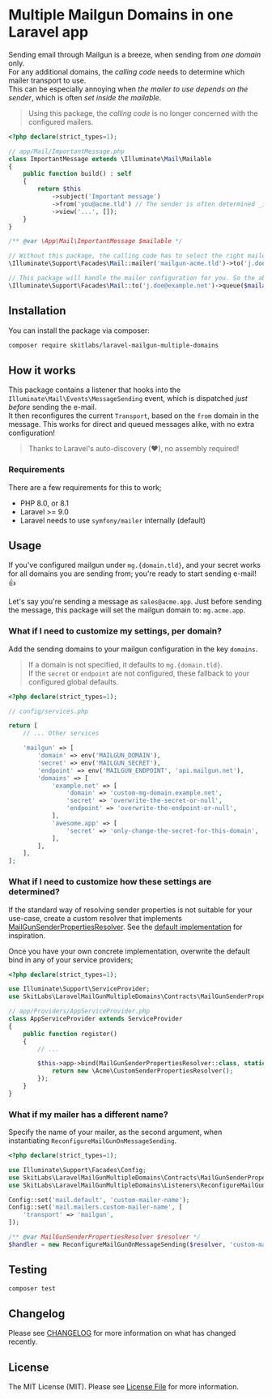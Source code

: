 # Multiple Mailgun Domains in one Laravel app

Sending email through Mailgun is a breeze, when sending from _one domain_ only.   
For any additional domains, the _calling code_ needs to determine which mailer transport to use.   
This can be especially annoying when _the mailer to use depends on the sender_, which is often _set inside the mailable_.   

> Using this package, the _calling code_ is no longer concerned with the configured mailers.    

```php
<?php declare(strict_types=1);

// app/Mail/ImportantMessage.php
class ImportantMessage extends \Illuminate\Mail\Mailable
{
    public function build() : self
    {
        return $this
            ->subject('Important message')
            ->from('you@acme.tld') // The sender is often determined _inside_ the mailable
            ->view('...', []);
    }
}

/** @var \App\Mail\ImportantMessage $mailable */

// Without this package, the calling code has to select the right mailer 
\Illuminate\Support\Facades\Mail::mailer('mailgun-acme.tld')->to('j.doe@example.net')->queue($mailable);

// This package will handle the mailer configuration for you. So the above is as simple as;
\Illuminate\Support\Facades\Mail::to('j.doe@example.net')->queue($mailable);
```

## Installation

You can install the package via composer:

```bash
composer require skitlabs/laravel-mailgun-multiple-domains
```

## How it works

This package contains a listener that hooks into the `Illuminate\Mail\Events\MessageSending` event, which is dispatched _just before_ sending the e-mail.   
It then reconfigures the current `Transport`, based on the `from` domain in the message. This works for direct and queued messages alike, with no extra configuration!   

> Thanks to Laravel's auto-discovery (❤), no assembly required!


### Requirements
There are a few requirements for this to work;

* PHP 8.0, or 8.1
* Laravel >= 9.0
* Laravel needs to use `symfony/mailer` internally (default)

## Usage

If you've configured mailgun under `mg.{domain.tld}`, and your secret works for all domains you are sending from; you're ready to start sending e-mail! 👍     

Let's say you're sending a message as `sales@acme.app`. Just before sending the message, this package will set the mailgun domain to: `mg.acme.app`.
   
### What if I need to customize my settings, per domain?
Add the sending domains to your mailgun configuration in the key `domains`.

> If a domain is not specified, it defaults to `mg.{domain.tld}`.    
> If the `secret` or `endpoint` are not configured, these fallback to your configured global defaults.

```php
<?php declare(strict_types=1);

// config/services.php

return [
    // ... Other services

    'mailgun' => [
        'domain' => env('MAILGUN_DOMAIN'),
        'secret' => env('MAILGUN_SECRET'),
        'endpoint' => env('MAILGUN_ENDPOINT', 'api.mailgun.net'),
        'domains' => [
            'example.net' => [
                'domain' => 'custom-mg-domain.example.net',
                'secret' => 'overwrite-the-secret-or-null',
                'endpoint' => 'overwrite-the-endpoint-or-null',
            ],
            'awesome.app' => [
                'secret' => 'only-change-the-secret-for-this-domain',
            ],
        ],
    ],
];
```

### What if I need to customize how these settings are determined?
If the standard way of resolving sender properties is not suitable for your use-case, create a custom resolver that implements [MailGunSenderPropertiesResolver](src/Contracts/MailGunSenderPropertiesResolver.php).
See the [default implementation](src/Resolvers/MailGunSenderPropertiesFromServiceConfigResolver.php) for inspiration.

Once you have your own concrete implementation, overwrite the default bind in any of your service providers;

```php
<?php declare(strict_types=1);

use Illuminate\Support\ServiceProvider;
use SkitLabs\LaravelMailGunMultipleDomains\Contracts\MailGunSenderPropertiesResolver;

// app/Providers/AppServiceProvider.php
class AppServiceProvider extends ServiceProvider
{
    public function register()
    {
        // ...

        $this->app->bind(MailGunSenderPropertiesResolver::class, static function () : MailGunSenderPropertiesResolver {
            return new \Acme\CustomSenderPropertiesResolver();        
        });
    }
}
```

### What if my mailer has a different name?
Specify the name of your mailer, as the second argument, when instantiating `ReconfigureMailGunOnMessageSending`.

```php
<?php declare(strict_types=1);

use Illuminate\Support\Facades\Config;
use SkitLabs\LaravelMailGunMultipleDomains\Contracts\MailGunSenderPropertiesResolver;
use SkitLabs\LaravelMailGunMultipleDomains\Listeners\ReconfigureMailGunOnMessageSending;

Config::set('mail.default', 'custom-mailer-name');
Config::set('mail.mailers.custom-mailer-name', [
    'transport' => 'mailgun',
]);

/** @var MailGunSenderPropertiesResolver $resolver */
$handler = new ReconfigureMailGunOnMessageSending($resolver, 'custom-mailer-name'); 
```

## Testing

```bash
composer test
```

## Changelog

Please see [CHANGELOG](CHANGELOG.md) for more information on what has changed recently.

## License

The MIT License (MIT). Please see [License File](LICENSE) for more information.
